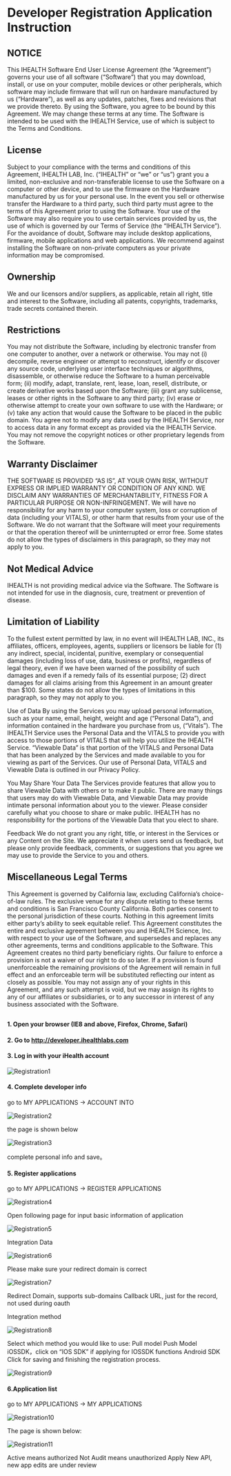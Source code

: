 # Developer Registration Application Instruction

## NOTICE 
This IHEALTH Software End User License Agreement (the “Agreement”) governs your use of all software (“Software”) that you may download, install, or use on your computer, mobile devices or other peripherals, which software may include firmware that will run on hardware manufactured by us (“Hardware”), as well as any updates, patches, fixes and revisions that we provide thereto.  By using the Software, you agree to be bound by this Agreement.  We may change these terms at any time.   The Software is intended to be used with the IHEALTH Service, use of which is subject to the Terms and Conditions.

## License  
Subject to your compliance with the terms and conditions of this Agreement, IHEALTH LAB, Inc. (“IHEALTH” or “we” or “us”) grant you a limited, non-exclusive and non-transferable license to use the Software on a computer or other device, and to use the firmware on the Hardware manufactured by us for your personal use.  In the event you sell or otherwise transfer the Hardware to a third party, such third party must agree to the terms of this Agreement prior to using the Software.  Your use of the Software may also require you to use certain services provided by us, the use of which is governed by our Terms of Service (the “IHEALTH Service”).  For the avoidance of doubt, Software may include desktop applications, firmware, mobile applications and web applications.  We recommend against installing the Software on non-private computers as your private information may be compromised.

## Ownership
We and our licensors and/or suppliers, as applicable, retain all right, title and interest to the Software, including all patents, copyrights, trademarks, trade secrets contained therein.

## Restrictions 
You may not distribute the Software, including by electronic transfer from one computer to another, over a network or otherwise. You may not (i) decompile, reverse engineer or attempt to reconstruct, identify or discover any source code, underlying user interface techniques or algorithms, disassemble, or otherwise reduce the Software to a human perceivable form; (ii) modify, adapt, translate, rent, lease, loan, resell, distribute, or create derivative works based upon the Software; (iii) grant any sublicense, leases or other rights in the Software to any third party; (iv) erase or otherwise attempt to create your own software to use with the Hardware; or (v) take any action that would cause the Software to be placed in the public domain. You agree not to modify any data used by the IHEALTH Service, nor to access data in any format except as provided via the IHEALTH Service.  You may not remove the copyright notices or other proprietary legends from the Software.

## Warranty Disclaimer
THE SOFTWARE IS PROVIDED “AS IS”, AT YOUR OWN RISK, WITHOUT EXPRESS OR IMPLIED WARRANTY OR CONDITION OF ANY KIND.  WE DISCLAIM ANY WARRANTIES OF MERCHANTABILITY, FITNESS FOR A PARTICULAR PURPOSE OR NON-INFRINGEMENT. We will have no responsibility for any harm to your computer system, loss or corruption of data (including your VITALS), or other harm that results from your use of the Software.  We do not warrant that the Software will meet your requirements or that the operation thereof will be uninterrupted or error free.  Some states do not allow the types of disclaimers in this paragraph, so they may not apply to you.

## Not Medical Advice  
IHEALTH is not providing medical advice via the Software.  The Software is not intended for use in the diagnosis, cure, treatment or prevention of disease.

## Limitation of Liability
To the fullest extent permitted by law, in no event will IHEALTH LAB, INC., its affiliates, officers, employees, agents, suppliers or licensors be liable for (1) any indirect, special, incidental, punitive, exemplary or consequential damages (including loss of use, data, business or profits), regardless of legal theory, even if we have been warned of the possibility of such damages and even if a remedy fails of its essential purpose; (2) direct damages for all claims arising from this Agreement in an amount greater than $100.  Some states do not allow the types of limitations in this paragraph, so they may not apply to you.

Use of Data By using the Services you may upload personal information, such as your name, email, height, weight and age (“Personal Data”), and information contained in the hardware you purchase from us, (“Vitals”). The IHEALTH Service uses the Personal Data and the VITALS to provide you with access to those portions of VITALS that will help you utilize the IHEALTH Service.  “Viewable Data” is that portion of the VITALS and Personal Data that has been analyzed by the Services and made available to you for viewing as part of the Services.  Our use of Personal Data, VITALS and Viewable Data is outlined in our Privacy Policy.

You May Share Your Data The Services provide features that allow you to share Viewable Data with others or to make it public. There are many things that users may do with Viewable Data, and Viewable Data may provide intimate personal information about you to the viewer. Please consider carefully what you choose to share or make public. IHEALTH has no responsibility for the portions of the Viewable Data that you elect to share.

Feedback We do not grant you any right, title, or interest in the Services or any Content on the Site.  We appreciate it when users send us feedback, but please only provide feedback, comments, or suggestions that you agree we may use to provide the Service to you and others.

## Miscellaneous Legal Terms
This Agreement is governed by California law, excluding California’s choice-of-law rules. The exclusive venue for any dispute relating to these terms and conditions is San Francisco County California.  Both parties consent to the personal jurisdiction of these courts.  Nothing in this agreement limits either party’s ability to seek equitable relief.  This Agreement constitutes the entire and exclusive agreement between you and IHEALTH Science, Inc. with respect to your use of the Software, and supersedes and replaces any other agreements, terms and conditions applicable to the Software.  This Agreement creates no third party beneficiary rights.  Our failure to enforce a provision is not a waiver of our right to do so later. If a provision is found unenforceable the remaining provisions of the Agreement will remain in full effect and an enforceable term will be substituted reflecting our intent as closely as possible.  You may not assign any of your rights in this Agreement, and any such attempt is void, but we may assign its rights to any of our affiliates or subsidiaries, or to any successor in interest of any business associated with the Software.

## 

#### 1. Open your browser (IE8 and above, Firefox, Chrome, Safari)

#### 2. Go to http://developer.ihealthlabs.com

#### 3. Log in with your iHealth account
![Registration1](https://github.com/iHealthDeviceLabs/iHealthDeviceLabs-Android/blob/master/public/registration1.png?raw=true)


#### 4. Complete developer info
go to MY APPLICATIONS -> ACCOUNT INTO

![Registration2](https://github.com/iHealthDeviceLabs/iHealthDeviceLabs-Android/blob/master/public/registration2.png?raw=true)


the page is shown below

![Registration3](https://github.com/iHealthDeviceLabs/iHealthDeviceLabs-Android/blob/master/public/registration3.png?raw=true)

complete personal info and save。

#### 5. Register applications

go to MY APPLICATIONS -> REGISTER APPLICATIONS

![Registration4](https://github.com/iHealthDeviceLabs/iHealthDeviceLabs-Android/blob/master/public/registration4.png?raw=true)


Open following page for input basic information of application

![Registration5](https://github.com/iHealthDeviceLabs/iHealthDeviceLabs-Android/blob/master/public/registration5.png?raw=true)


Integration Data

![Registration6](https://github.com/iHealthDeviceLabs/iHealthDeviceLabs-Android/blob/master/public/registration6.png?raw=true)


Please make sure your redirect domain is correct

![Registration7](https://github.com/iHealthDeviceLabs/iHealthDeviceLabs-Android/blob/master/public/registration7.png?raw=true)

Redirect Domain, supports sub-domains
Callback URL, just for the record, not used during oauth


Integration method

![Registration8](https://github.com/iHealthDeviceLabs/iHealthDeviceLabs-Android/blob/master/public/registration8.png?raw=true)

Select which method you would like to use:
Pull model
Push Model
iOSSDK，click on “IOS SDK” if applying for IOSSDK functions
Android SDK
Click for saving and finishing the registration process.

![Registration9](https://github.com/iHealthDeviceLabs/iHealthDeviceLabs-Android/blob/master/public/registration9.png?raw=true)


#### 6.Application list

go to MY APPLICATIONS -> MY APPLICATIONS

![Registration10](https://github.com/iHealthDeviceLabs/iHealthDeviceLabs-Android/blob/master/public/registration10.png?raw=true)


The page is shown below:

![Registration11](https://github.com/iHealthDeviceLabs/iHealthDeviceLabs-Android/blob/master/public/registration11.png?raw=true)

Active means authorized
Not Audit means unauthorized
Apply New API, new app edits are under review





